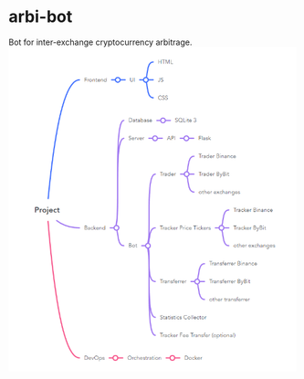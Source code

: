 # arbi-bot
Bot for inter-exchange cryptocurrency arbitrage.
![mindmap application](https://github.com/Xaint00ship/arbi-bot/blob/main/mindmap.png)
